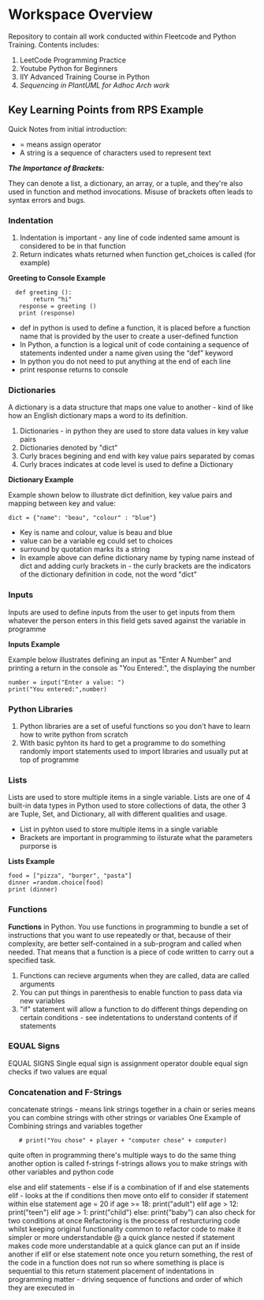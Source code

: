 # Workspace Overview

Repository to contain all work conducted within Fleetcode and Python Training. Contents includes: 

1. LeetCode Programming Practice
2. Youtube Python for Beginners 
3. IIY Advanced Training Course in Python
4. _Sequencing in PlantUML for Adhoc Arch work_ 

## Key Learning Points from RPS Example

Quick Notes from initial introduction:

- = means assign operator 
- A string is a sequence of characters used to represent text

***The Importance of Brackets:***

They can denote a list, a dictionary, an array, or a tuple, and they're also used in function and method invocations. Misuse of brackets often leads to syntax errors and bugs.

### Indentation 

1. Indentation is important - any line of code indented same amount is considered to be in that function
2. Return indicates whats returned when function get_choices is called (for example)

**Greeting to Console Example**

```
  def greeting (): 
       return "hi"
   response = greeting ()
   print (response)
```
- def in python is used to define a function, it is placed before a function name that is provided by the user to create a user-defined function
- In Python, a function is a logical unit of code containing a sequence of statements indented under a name given using the “def” keyword
- In python you do not need to put anything at the end of each line 
- print response returns to console

### Dictionaries 

A dictionary is a data structure that maps one value to another - kind of like how an English dictionary maps a word to its definition.

1. Dictionaries - in python they are used to store data values in key value pairs
2. Dictionaries denoted by "dict" 
3. Curly braces begining and end with key value pairs separated by comas
4. Curly braces indicates at code level is used to define a Dictionary

**Dictionary Example**

Example shown below to illustrate dict definition, key value pairs and mapping between key and value:

```
dict = {"name": "beau", "colour" : "blue"}
```
- Key is name and colour, value is beau and blue 
- value can be a variable eg could set to choices 
- surround by quotation marks its a string
- In example above can define dictionary name by typing name instead of dict and 
 adding curly brackets in - the curly brackets are the indicators of the dictionary definition in code, not the word "dict"

### Inputs 

Inputs are used to define inputs from the user to get inputs from them 
whatever the person enters in this field gets saved against the variable in programme

**Inputs Example**

Example below illustrates defining an input as "Enter A Number" and printing a return in the console as "You Entered:", the displaying the number

```
number = input("Enter a value: ")  
print("You entered:",number)  
```

### Python Libraries 

 1. Python libraries are a set of useful functions so you don't have to learn 
 how to write python from scratch
 2. With basic pyhton its hard to get a programme to do something randomly
 import statements used to import libraries and usually put at top of programme

### Lists

Lists are used to store multiple items in a single variable. Lists are one of 4 built-in data types in Python used to store collections of data, the other 3 are Tuple, Set, and Dictionary, all with different qualities and usage.

- List in pyhton used to store multiple items in a single variable
- Brackets are important in programming to ilsturate what the parameters purporse is

**Lists Example**

```
food = ["pizza", "burger", "pasta"]
dinner =random.choice(food)
print (dinner)
```
### Functions

**Functions** in Python. You use functions in programming to bundle a set of instructions that you want to use repeatedly or that, because of their complexity, are better self-contained in a sub-program and called when needed. That means that a function is a piece of code written to carry out a specified task.

 1. Functions can recieve arguments when they are called, data are called arguments
 2. You can put things in parenthesis to enable function to pass data via new variables 
 3. "if" statement will allow a function to do different things depending on certain 
 conditions - see indetentations to understand contents of if statements

### EQUAL Signs

 EQUAL SIGNS
 Single equal sign is assignment operator
 double equal sign checks if two values are equal 

### Concatenation and F-Strings

 concatenate strings - means link strings together in a chain or series
 means you can combine strings with other strings or variables
 One Example of Combining strings and variables together

```
   # print("You chose" + player + "computer chose" + computer)
```

 quite often in programming there's multiple ways to do the same thing 
 another option is called f-strings 
 f-strings allows you to make strings with other variables and python code

 else and elif statements - else if is a combination of if and else statements 
 elif - looks at the if conditions then move onto elif to consider if statement within
 else statement 
    age = 20 
    if age >= 18: 
        print("adult")
    elif age > 12:
        print("teen")
    elif age > 1:
        print("child")
    else:
        print("baby") 
 can also check for two conditions at once 
 Refactoring is the process of resturcturing code whilst keeping original functionality 
 common to refactor code to make it simpler or more understandable @ a quick glance
 nested if statement makes code more understandable at a quick glance 
 can put an if inside another if elif or else statement
 note once you return something, the rest of the code in a function does not run 
 so where something is place is sequential to this return statement
 placement of indentations in programming matter - driving sequence of functions 
 and order of which they are executed in 